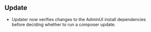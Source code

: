 ## Update

-   Updater now verifies changes to the AdminUI install dependencies before deciding whether to run a composer update.
